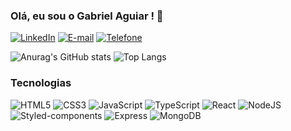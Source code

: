 ### Olá, eu sou o Gabriel Aguiar ! 👋

[![LinkedIn](https://img.shields.io/badge/LinkedIn-0077B5?style=for-the-badge&logo=linkedin&logoColor=white)](https://www.linkedin.com/in/gabrielaguiardacosta)
[![E-mail](https://img.shields.io/badge/Microsoft_Outlook-0078D4?style=for-the-badge&logo=microsoft-outlook&logoColor=white)](mailto:aguiar.gc@hotmail.com)
[![Telefone](https://img.shields.io/badge/WhatsApp-25D366?style=for-the-badge&logo=whatsapp&logoColor=white)](https://wa.me/5511964204765)

![Anurag's GitHub stats](https://github-readme-stats.vercel.app/api?username=Aguiar-gabrielcosta&show_icons=true&theme=algolia)
![Top Langs](https://github-readme-stats.vercel.app/api/top-langs/?username=Aguiar-gabrielcosta&layout=compact&theme=algolia)

### Tecnologias

<div style="display: inline_block">
  <img alt="HTML5" src="https://img.shields.io/badge/HTML5-E34F26?style=for-the-badge&logo=html5&logoColor=white" />
  <img alt="CSS3" src="https://img.shields.io/badge/CSS3-1572B6?style=for-the-badge&logo=css3&logoColor=white" />
  <img alt="JavaScript" src="https://img.shields.io/badge/JavaScript-F7DF1E?style=for-the-badge&logo=javascript&logoColor=black" />
  <img alt="TypeScript" src="https://img.shields.io/badge/TypeScript-007ACC?style=for-the-badge&logo=typescript&logoColor=white" />
  <img alt="React" src="https://img.shields.io/badge/React-20232A?style=for-the-badge&logo=react&logoColor=61DAFB" />
  <img alt="NodeJS" src="https://img.shields.io/badge/Node.js-43853D?style=for-the-badge&logo=node.js&logoColor=white" />
  <img alt="Styled-components" src="https://img.shields.io/badge/styled--components-DB7093?style=for-the-badge&logo=styled-components&logoColor=white" />
  <img alt="Express" src="https://img.shields.io/badge/Express.js-404D59?style=for-the-badge" />
  <img alt="MongoDB" src="https://img.shields.io/badge/MongoDB-4EA94B?style=for-the-badge&logo=mongodb&logoColor=white" />
</div>
